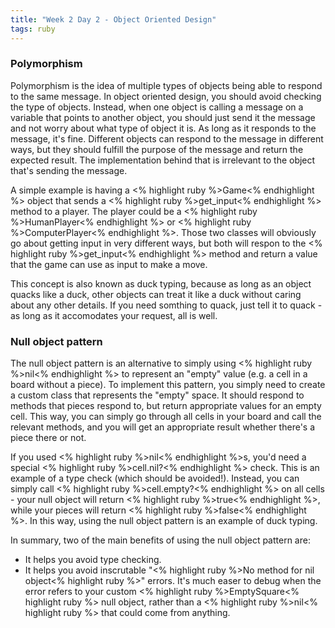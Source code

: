 ```yaml
---
title: "Week 2 Day 2 - Object Oriented Design"
tags: ruby
---
```


### Polymorphism

Polymorphism is the idea of multiple types of objects being able to respond to the same message. In object oriented design, you should avoid checking the type of objects. Instead, when one object is calling a message on a variable that points to another object, you should just send it the message and not worry about what type of object it is. As long as it responds to the message, it's fine. Different objects can respond to the message in different ways, but they should fulfill the purpose of the message and return the expected result. The implementation behind that is irrelevant to the object that's sending the message.

A simple example is having a <% highlight ruby %>Game<% endhighlight %> object that sends a <% highlight ruby %>get_input<% endhighlight %> method to a player. The player could be a <% highlight ruby %>HumanPlayer<% endhighlight %> or <% highlight ruby %>ComputerPlayer<% endhighlight %>. Those two classes will obviously go about getting input in very different ways, but both will respon to the <% highlight ruby %>get_input<% endhighlight %> method and return a value that the game can use as input to make a move.

This concept is also known as duck typing, because as long as an object quacks like a duck, other objects can treat it like a duck without caring about any other details. If you need somthing to quack, just tell it to quack - as long as it accomodates your request, all is well.

### Null object pattern

The null object pattern is an alternative to simply using <% highlight ruby %>nil<% endhighlight %> to represent an "empty" value (e.g. a cell in a board without a piece). To implement this pattern, you simply need to create a custom class that represents the "empty" space. It should respond to methods that pieces respond to, but return appropriate values for an empty cell. This way, you can simply go through all cells in your board and call the relevant methods, and you will get an appropriate result whether there's a piece there or not. 

If you used <% highlight ruby %>nil<% endhighlight %>s, you'd need a special <% highlight ruby %>cell.nil?<% endhighlight %> check. This is an example of a type check (which should be avoided!). Instead, you can simply call <% highlight ruby %>cell.empty?<% endhighlight %> on all cells - your null object will return <% highlight ruby %>true<% endhighlight %>, while your pieces will return <% highlight ruby %>false<% endhighlight %>. In this way, using the null object pattern is an example of duck typing.

In summary, two of the main benefits of using the null object pattern are:

  * It helps you avoid type checking.
  * It helps you avoid inscrutable "<% highlight ruby %>No method for nil object<% highlight ruby %>" errors. It's much easer to debug when the error refers to your custom <% highlight ruby %>EmptySquare<% highlight ruby %> null object, rather than a <% highlight ruby %>nil<% highlight ruby %> that could come from anything.